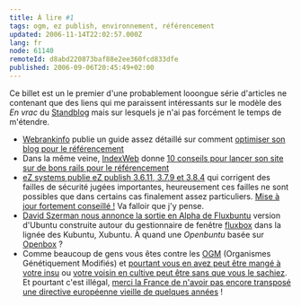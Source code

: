 ```yaml
---
title: À lire #1
tags: ogm, ez publish, environnement, référencement
updated: 2006-11-14T22:02:57.000Z
lang: fr
node: 61140
remoteId: d8abd220873baf88e2ee360fcd833dfe
published: 2006-09-06T20:45:49+02:00
---
```

 
Ce billet est un le premier d'une probablement looongue série d'articles ne contenant que des liens qui me paraissent intéressants sur le modèle des *En vrac* du [Standblog](http://standblog.org/) mais sur lesquels je n'ai pas forcément le temps de m'étendre.

 * [Webrankinfo](http://www.webrankinfo.com) publie un guide assez détaillé sur comment [optimiser son blog pour le référencement](http://www.webrankinfo.com/actualites/200609-referencement-blog.htm)
 * Dans la même veine, [IndexWeb](http://blog.indexweb.info/) donne [10 conseils pour lancer son site sur de bons rails pour le référencement](http://blog.indexweb.info/lancer-son-site,47.html)
 * [eZ systems publie eZ publish 3.6.11, 3.7.9 et 3.8.4](http://ez.no/community/news/ez_publish_released_with_security_fixes_3_8_4_3_7_9_3_6_11__1) qui corrigent des failles de sécurité jugées importantes, heureusement ces failles ne sont possibles que dans certains cas finalement assez particuliers. [Mise à jour fortement conseillé !](http://ez.no/download/ez_publish/changelogs/ez_publish_3_8/upgrading) Va falloir que j'y pense.
 * [David Szerman nous annonce la sortie en Alpha de Fluxbuntu](http://www.szdavid.com/wordpress/2006/09/06/fluxbox-fluxbuntu/) version d'Ubuntu construite autour du gestionnaire de fenêtre [fluxbox](http://pwet.fr/man/linux/commandes/fluxbox) dans la lignée des Kubuntu, Xubuntu. À quand une *Openbuntu* basée sur [Openbox](http://pwet.fr/man/linux/commandes/openbox) ?
 * Comme beaucoup de gens vous êtes contre les [OGM](http://www.ogm.gouv.fr/) (Organismes Génétiquement Modifiés) et [pourtant vous en avez peut être mangé à votre insu](http://www.greenpeace.org/france/news/du-riz-ogm-jamais-autorise-et) ou [votre voisin en cultive peut être sans que vous le sachiez](http://www.greenpeace.org/france/news/ogm-cultures-commerciales). Et pourtant c'est illégal, [merci la France de n'avoir pas encore transposé une directive européenne vieille de quelques années](http://fr.wikipedia.org/wiki/Directive_2001/18/CE) !

